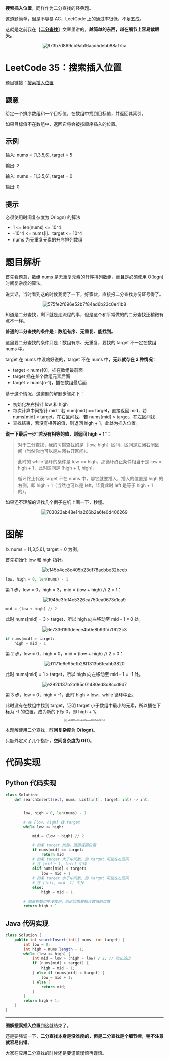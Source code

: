**搜索插入位置**，同样作为二分查找的经典题。

这道题简单，但是不容易 AC，LeetCode 上的通过率很低，不足五成。

这就是之前我在【**[二分查找](http://mp.weixin.qq.com/s?__biz=MzI0NjAxMDU5NA==&mid=2475922852&idx=1&sn=f6990bcafef36c96599866ab99bb25f2&chksm=ff22f229c8557b3fab35b99c29038eb4ea0c024010128eb09e8923922666e16e3928b1ed4edf&scene=21#wechat_redirect)**】文章里讲的，**越简单的东西，越在细节上容易栽跟头。**

<div align=center>

![973b7d869cb9abf6aad5debb88af7ca](https://gitee.com/codegoudan/codegoudanIMG/raw/master/202201/20220103_160302168_0.jpg)

</div>



# LeetCode 35：搜索插入位置

题目链接：[搜索插入位置](https://leetcode-cn.com/problems/search-insert-position/)



## 题意

给定一个排序数组和一个目标值，在数组中找到目标值，并返回其索引。

如果目标值不在数组中，返回它将会被按顺序插入的位置。



## 示例

输入: nums = [1,3,5,6], target = 5

输出: 2

输入: nums = [1,3,5,6], target = 0

输出: 0



## 提示

必须使用时间复杂度为 O(logn) 的算法

- 1 <= len(nums) <= 10^4
- -10^4 <= nums[i]、target <= 10^4
- nums 为无重复元素的升序排列数组



# 题目解析

首先看题意，数组 nums 是无重复元素的升序排列数组，而且是必须使用 O(logn) 时间复杂度的算法。

说实话，当时看到这的时候我愣了一下，好家伙，直接报二分查找身份证号得了。

<div align=center>

![575fe2f696e52b7f84ad6b23c0e41b8](https://gitee.com/codegoudan/codegoudanIMG/raw/master/202201/20220103_160429562_0.jpg)

</div>

知道是二分查找，剩下就是走流程的事，但是这个和平常做的的二分查找还稍微有点不一样。

**普通的二分查找的条件是：数组有序、无重复、能找到。**

这里要二分查找的条件只是：数组有序、无重复，要找的 target 不一定在数组 nums 中。

target 在 nums 中没啥好说的，target 不在 nums 中，**无非就存在 3 种情况**：

- target < nums[0]，插在数组最前面
- target 插在某个数组元素后面
- target > nums[n-1]，插在数组最后面

基于这个情况，这道题的解题步骤如下：

- 初始化左右指针 low 和 high
- 每次计算中间指针 mid：若 num[mid] == target，直接返回 mid，若 nums[mid] < target，在右区间找，若 nums[mid] > target，在左区间找
- 查找结束，若没有相等的值，则返回 high + 1，此处为插入位置。

**说一下最后一步“若没有相等的值，则返回 high + 1”：**



> 对于二分查找，我的习惯查找的是［low, high］区间，区间是左闭右闭区间（当然你也可以是左闭右开区间）。
>
> 
>
> 此时的 while 循环的条件是 low <= high，那循环终止条件相当于是 low = high + 1，此时区间是 [high + 1, high]。
>
> 
>
> 循环终止代表 target 不在 nums 中，那它就要插入，插入的位置是 high 的右侧，即 high + 1（当然也可以是 left，毕竟此时 left 是等于 high + 1 的）。



如果还不理解的话找几个例子在纸上画一下，秒懂。

<div align=center>

![703023ab48e14a266b2a6fe0d406269](https://gitee.com/codegoudan/codegoudanIMG/raw/master/202201/20220103_160518219_0.jpg)

</div>



# 图解

以 nums = [1,3,5,6], target = 0 为例。

首先初始化 low 和 high 指针。

<div align=center>

![c145b4ec8c405b23df78acbbe32bceb](https://gitee.com/codegoudan/codegoudanIMG/raw/master/202201/20220103_160542035_0.jpg)

</div>

```Python
low, high = 0, len(nums) - 1
```

第 1 步，low = 0，high = 3，mid = (low + high) // 2 = 1：

<div align=center>

![1945c3fdf4c5326ca750ea0673c1ca9](https://gitee.com/codegoudan/codegoudanIMG/raw/master/202201/20220103_160612350_0.jpg)

</div>

```Python
mid = (low + high) // 2
```

此时 nums[mid] = 3 > target，所以 high 向左移动至 mid - 1 = 0 处。

<div align=center>

![6e7336193deece4b0e8b93fd7f622c3](https://gitee.com/codegoudan/codegoudanIMG/raw/master/202201/20220103_160648647_0.jpg)

</div>

```Python
if nums[mid] > target:
    high = mid - 1
```

第 2 步，low = 0，high = 0，mid = (low + high) // 2 = 0：

<div align=center>

![d1171e6e95efb28f1313b6feabb3820](https://gitee.com/codegoudan/codegoudanIMG/raw/master/202201/20220103_160712623_0.jpg)

</div>

此时 nums[mid] = 1 > target，所以 high 向左移动至 mid - 1 = -1 处。

<div align=center>

![e292b137b2a185c01480ed8d8ccd9d7](https://gitee.com/codegoudan/codegoudanIMG/raw/master/202201/20220103_160728146_0.jpg)

</div>

第 3 步，low = 0，high = -1，此时 high < low，while 循环中止。

此时没有在数组中找到 target，证明 target 小于数组中最小的元素，所以插在下标为 -1 的位置，成为新的下标 0，即 high + 1。

<div align=center>
<img src="https://gitee.com/codegoudan/codegoudanIMG/raw/master/202201/20220103_160743443_0.jpg" alt="ceb3162ef6babfd5eaedff63eb642bf" style="zoom:50%;" />

</div>

本题解使用二分查找，**时间复杂度为 O(logn)**。

只额外定义了几个指针，**空间复杂度为 O(1)**。



# 代码实现



## Python 代码实现

```Python
class Solution:
    def searchInsert(self, nums: List[int], target: int) -> int:


        low, high = 0, len(nums) - 1

        # 在 [low, high] 找 target
        while low <= high:

            mid = (low + high) // 2

            # 如果 target 找到，直接返回位置
            if nums[mid] == target:
                return mid
            # 如果 target 大于中间数，则 target 可能在右区间
            # 在 [mid + 1, left] 中找
            elif nums[mid] < target:
                low = mid + 1
            # 如果 target 小于中间数，则 target 可能在左区间
            # 在 [left, mid -1] 中找
            else:
                high = mid - 1
        
        # 如果在数组中没找到，则返回需要插入数值的位置
        return high + 1
```



## Java 代码实现

```Java
class Solution {
    public int searchInsert(int[] nums, int target) {
        int low = 0;
        int high = nums.length - 1;
        while (low <= high) { 
            int mid = low + (high - low) / 2; // 防止溢出
            if (nums[mid] > target) {
                high = mid - 1; 
            } else if (nums[mid] < target) {
                low = mid + 1; 
            } else {
                return mid;
            }
        }
        return high + 1;
    }
}
```



---

**图解搜索插入位置**到这就结束了。

还是要强调一下，**二分查找本身是没难度的，但是二分查找是个细节控，稍不注意就容易出错**。

大家在应用二分查找的时候还是要谨慎谨慎再谨慎。
